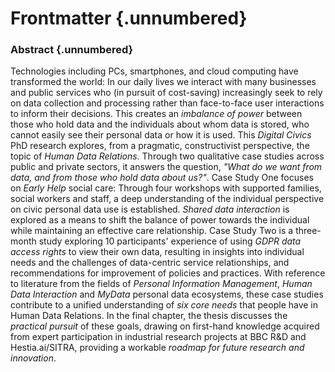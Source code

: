 Frontmatter {.unnumbered}
===========

### Abstract {.unnumbered}

Technologies including PCs, smartphones, and cloud computing have transformed the world: In our daily lives we interact with many businesses and public services who (in pursuit of cost-saving) increasingly seek to rely on data collection and processing rather than face-to-face user interactions to inform their decisions. This creates an _imbalance of power_ between those who hold data and the individuals about whom data is stored, who cannot easily see their personal data or how it is used. This _Digital Civics_ PhD research explores, from a pragmatic, constructivist perspective, the topic of _Human Data Relations_. Through two qualitative case studies across public and private sectors, it answers the question, _"What do we want from data, and from those who hold data about us?"_. Case Study One focuses on _Early Help_ social care: Through four workshops with supported families, social workers and staff, a deep understanding of the individual perspective on civic personal data use is established. _Shared data interaction_ is explored as a means to shift the balance of power towards the individual while maintaining an effective care relationship. Case Study Two is a three-month study exploring 10 participants' experience of using _GDPR data access rights_ to view their own data, resulting in insights into individual needs and the challenges of data-centric service relationships, and recommendations for improvement of policies and practices. With reference to literature from the fields of _Personal Information Management_, _Human Data Interaction_ and _MyData_ personal data ecosystems, these case studies contribute to a unified understanding of _six core needs_ that people have in Human Data Relations. In the final chapter, the thesis discusses the _practical pursuit_ of these goals, drawing on first-hand knowledge acquired from expert participation in industrial research projects at BBC R&D and Hestia.ai/SITRA, providing a workable _roadmap for future research and innovation_.
